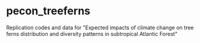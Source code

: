 # pecon_treeferns
Replication codes and data for "Expected impacts of climate change on tree ferns distribution and diversity patterns in subtropical Atlantic Forest"
